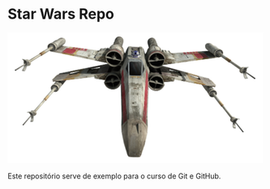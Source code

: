 # Star Wars Repo

![X Wing](./x-wing.png)

Este repositório serve de exemplo para o curso de Git e GitHub.

